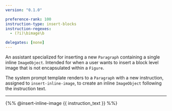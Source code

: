 ```yaml
---
version: "0.1.0"

preference-rank: 100
instruction-type: insert-blocks
instruction-regexes:
  - (?i)\bimage\b

delegates: [none]
---
```


An assistant specialized for inserting a new `Paragraph` containing a single inline `ImageObject`. Intended for when a user wants to insert a block level image that is not encapsulated within a `Figure`.

The system prompt template renders to a `Paragraph` with a new instruction, assigned to `insert-inline-image`, to create an inline `ImageObject` following the instruction text.

---

{%% @insert-inline-image {{ instruction_text }} %%}
